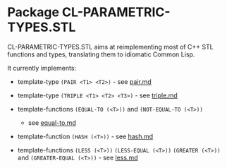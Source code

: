 Package CL-PARAMETRIC-TYPES.STL
===============================

CL-PARAMETRIC-TYPES.STL aims at reimplementing most of C++ STL functions and types,
translating them to idiomatic Common Lisp.

It currently implements:
* template-type `(PAIR <T1> <T2>)` - see [pair.md](pair.md)

* template-type `(TRIPLE <T1> <T2> <T3>)` - see [triple.md](triple.md)

* template-functions `(EQUAL-TO (<T>))` and `(NOT-EQUAL-TO (<T>))`
  - see [equal-to.md](equal-to.md)
  
* template-function `(HASH (<T>))` - see [hash.md](hash.md)

* template-functions `(LESS (<T>))` `(LESS-EQUAL (<T>))` `(GREATER (<T>))`
  and `(GREATER-EQUAL (<T>))` - see [less.md](less.md)

